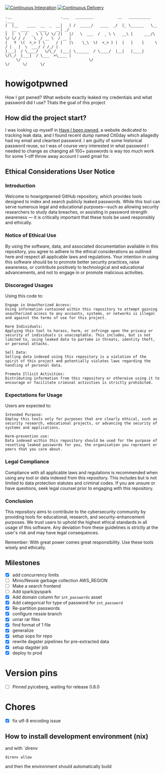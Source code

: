 [![Continuous Integration](https://github.com/reinthal/leakme/actions/workflows/ci.yaml/badge.svg)](https://github.com/reinthal/leakme/actions/workflows/ci.yaml)
[![Continuous Delivery](https://github.com/reinthal/leakme/actions/workflows/cd.yaml/badge.svg)](https://github.com/reinthal/leakme/actions/workflows/cd.yaml)

```
.__                      .___   ________           __   __________                              .___
|  |__    ____  __  _  __|   | /  _____/   ____  _/  |_ \______   \__  _  __  ____    ____    __| _/
|  |  \  /  _ \ \ \/ \/ /|   |/   \  ___  /  _ \ \   __\ |     ___/\ \/ \/ / /    \ _/ __ \  / __ |
|   Y  \(  <_> ) \     / |   |\    \_\  \(  <_> ) |  |   |    |     \     / |   |  \  ___/ / /_/ |
|___|  / \____/   \/\_/  |___| \______  / \____/  |__|   |____|      \/\_/  |___|  / \___  >\____ |
     \/                               \/                                         \/      \/      \/
```

# howigotpwned

How I got pwned? What website exactly leaked my credentials and what password did I use? Thats the goal of this project

## How did the project start?

I was looking up myself in [Have I been pwned](https://haveibeenpwned.com/), a website dedicated to tracking leak data, and I found recent dump named Cit0day which allagedly had my email and cleartext password. I am guilty of some historical password reuse, so I was of course very interested in what password I needed to change as changing all 100+ passwords is way too much work for some 1-off throw away account I used gmail for.
## Ethical Considerations User Notice 

### Introduction 

Welcome to howigotpwned GitHub repository, which provides tools designed to index and search publicly leaked passwords. While this tool can serve numerous legal and educational purposes—such as allowing security researchers to study data breaches, or assisting in password strength awareness — it is critically important that these tools be used responsibly and ethically. 

### Notice of Ethical Use 

By using the software, data, and associated documentation available in this repository, you agree to adhere to the ethical considerations as outlined here and respect all applicable laws and regulations. Your intention in using this software should be to promote better security practices, raise awareness, or contribute positively to technological and educational advancements, and not to engage in or promote malicious activities. 

### Discoraged Usages 

Using this code to: 

    Engage in Unauthorized Access: 
    Using information contained within this repository to attempt gaining unauthorized access to any accounts, systems, or networks is illegal and against the terms of use for this project. 

    Harm Individuals: 
    Applying this tool to harass, harm, or infringe upon the privacy or security of individuals is unacceptable. This includes, but is not limited to, using leaked data to partake in threats, identity theft, or personal attacks. 

    Sell Data: 
    Selling data indexed using this repository is a violation of the spirit of this project and potentially violates laws regarding the handling of personal data. 

    Promote Illicit Activities: 
    Distributing information from this repository or otherwise using it to encourage or facilitate criminal activities is strictly prohibited. 
     

### Expectations for Usage 

Users are expected to: 

    Intended Purpose: 
    Employ this tools only for purposes that are clearly ethical, such as security research, educational projects, or advancing the security of systems and applications. 

    Harm-prevention use: 
    Data indexed within this repository should be used for the purpose of resetting leaked passwords for you, the organisation you represent or peers that you care about.  


### Legal Compliance 

Compliance with all applicable laws and regulations is recommended when using any tool or data indexed from this repository. This includes but is not limited to data protection statutes and criminal codes. If you are unsure or have questions, seek legal counsel prior to engaging with this repository. 

### Conclusion 

This repository aims to contribute to the cybersecurity community by providing tools for educational, research, and security-enhancement purposes. We trust users to uphold the highest ethical standards in all usage of this software. Any deviation from these guidelines is strictly at the user's risk and may have legal consequences. 

Remember: With great power comes great responsibility. Use these tools wisely and ethically.  

## Milestones

- [x] add concurrency limits
- [ ] Minio/Nessie garbage collection AWS_REGION
- [ ] Make a search frontend
- [ ] Add spark/pyspark
- [x] Add domain column for `int_passwords` asset
- [x] Add categorical for type of password for `int_password`
- [x] Re-partition passwords
- [x] configure nessie branch
- [x] unrar rar files
- [x] find format of 1 file
- [x] generalize
- [x] setup sops for repo
- [x] rewrite dagster pipelines for pre-extracted data
- [x] setup dagster job
- [x] deploy to prod

# Version pins

- [ ] Pinned pyiceberg, waiting for release 0.8.0

# Chores

- [x] fix utf-8 encoding issue

## How to install development environment (nix)

and
with `direnv

```
direnv allow
```

and then the environment should automatically build
